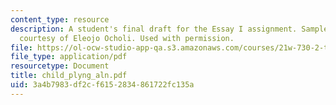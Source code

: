 ```yaml
---
content_type: resource
description: A student's final draft for the Essay I assignment. Sample student essay
  courtesy of Eleojo Ocholi. Used with permission.
file: https://ol-ocw-studio-app-qa.s3.amazonaws.com/courses/21w-730-2-the-creative-spark-fall-2004/3a4b7983df2cf6152834861722fc135a_child_plyng_aln.pdf
file_type: application/pdf
resourcetype: Document
title: child_plyng_aln.pdf
uid: 3a4b7983-df2c-f615-2834-861722fc135a
---
```

